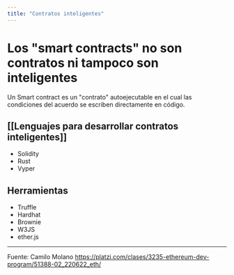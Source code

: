 ```yaml
---
title: "Contratos inteligentes"
---
```


# Los "smart contracts" no son contratos ni tampoco son inteligentes
Un Smart contract es un "contrato" autoejecutable en el cual las condiciones del acuerdo se escriben directamente en código.

## [[Lenguajes para desarrollar contratos inteligentes]]
- Solidity
- Rust
- Vyper

## Herramientas
- Truffle
- Hardhat
- Brownie
- W3JS
- ether.js

***

Fuente: Camilo Molano
https://platzi.com/clases/3235-ethereum-dev-program/51388-02_220622_eth/